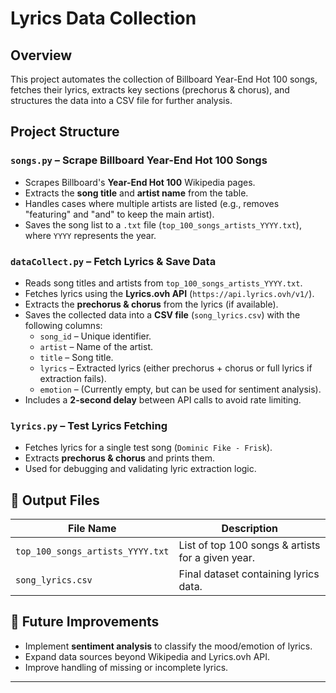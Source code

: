 # Lyrics Data Collection

## Overview  
This project automates the collection of Billboard Year-End Hot 100 songs, fetches their lyrics, extracts key sections (prechorus & chorus), and structures the data into a CSV file for further analysis.  

## Project Structure  

### `songs.py` – Scrape Billboard Year-End Hot 100 Songs  
- Scrapes Billboard's **Year-End Hot 100** Wikipedia pages.  
- Extracts the **song title** and **artist name** from the table.  
- Handles cases where multiple artists are listed (e.g., removes "featuring" and "and" to keep the main artist).  
- Saves the song list to a `.txt` file (`top_100_songs_artists_YYYY.txt`), where `YYYY` represents the year.  

### `dataCollect.py` – Fetch Lyrics & Save Data  
- Reads song titles and artists from `top_100_songs_artists_YYYY.txt`.  
- Fetches lyrics using the **Lyrics.ovh API** (`https://api.lyrics.ovh/v1/`).  
- Extracts the **prechorus & chorus** from the lyrics (if available).  
- Saves the collected data into a **CSV file** (`song_lyrics.csv`) with the following columns:  
  - `song_id` – Unique identifier.  
  - `artist` – Name of the artist.  
  - `title` – Song title.  
  - `lyrics` – Extracted lyrics (either prechorus + chorus or full lyrics if extraction fails).  
  - `emotion` – (Currently empty, but can be used for sentiment analysis).  
- Includes a **2-second delay** between API calls to avoid rate limiting.  

### `lyrics.py` – Test Lyrics Fetching  
- Fetches lyrics for a single test song (`Dominic Fike - Frisk`).  
- Extracts **prechorus & chorus** and prints them.  
- Used for debugging and validating lyric extraction logic.  

## 📁 Output Files  
| File Name | Description |  
|-----------|------------|  
| `top_100_songs_artists_YYYY.txt` | List of top 100 songs & artists for a given year. |  
| `song_lyrics.csv` | Final dataset containing lyrics data. |  

## 🚀 Future Improvements  
- Implement **sentiment analysis** to classify the mood/emotion of lyrics.  
- Expand data sources beyond Wikipedia and Lyrics.ovh API.  
- Improve handling of missing or incomplete lyrics.  

---
